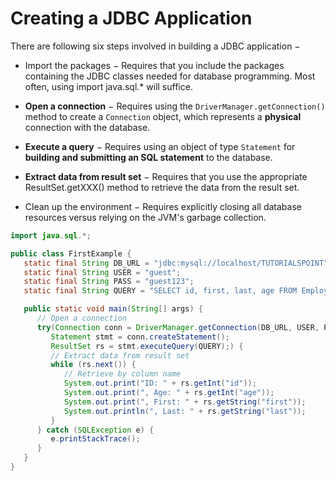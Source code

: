 # Creating a JDBC Application

There are following six steps involved in building a JDBC application −

- Import the packages − Requires that you include the packages containing the JDBC classes needed for database
programming. Most often, using import java.sql.* will suffice.

- **Open a connection** − Requires using the `DriverManager.getConnection()` method to create a `Connection` object, which
represents a **physical** connection with the database.

- **Execute a query** − Requires using an object of type `Statement` for **building and submitting an SQL statement** to the
database.

-  **Extract data from result set** − Requires that you use the appropriate ResultSet.getXXX() method to retrieve the data from
the result set.

- Clean up the environment − Requires explicitly closing all database resources versus relying on the JVM's garbage
collection.

```java
import java.sql.*;

public class FirstExample {
   static final String DB_URL = "jdbc:mysql://localhost/TUTORIALSPOINT";
   static final String USER = "guest";
   static final String PASS = "guest123";
   static final String QUERY = "SELECT id, first, last, age FROM Employees";

   public static void main(String[] args) {
      // Open a connection
      try(Connection conn = DriverManager.getConnection(DB_URL, USER, PASS);
         Statement stmt = conn.createStatement();
         ResultSet rs = stmt.executeQuery(QUERY);) {
         // Extract data from result set
         while (rs.next()) {
            // Retrieve by column name
            System.out.print("ID: " + rs.getInt("id"));
            System.out.print(", Age: " + rs.getInt("age"));
            System.out.print(", First: " + rs.getString("first"));
            System.out.println(", Last: " + rs.getString("last"));
         }
      } catch (SQLException e) {
         e.printStackTrace();
      } 
   }
}
```